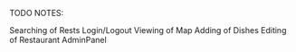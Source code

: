 TODO NOTES:

Searching of Rests
Login/Logout
Viewing of Map
Adding of Dishes 
Editing of Restaurant
AdminPanel